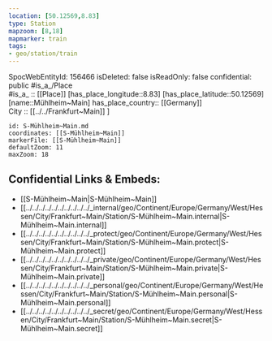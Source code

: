 ```yaml
---
location: [50.12569,8.83] 
type: Station 
mapzoom: [8,18] 
mapmarker: train 
tags:
- geo/station/train
---
```

SpocWebEntityId: 156466
isDeleted: false
isReadOnly: false
confidential: public
#is_a_/Place  
#is_a_ :: [[Place]] 
[has_place_longitude::8.83] 
[has_place_latitude::50.12569] 
[name::Mühlheim~Main] 
has_place_country:: [[Germany]]  
City :: [[../../Frankfurt~Main]] ] 


```leaflet
id: S-Mühlheim~Main.md
coordinates: [[S-Mühlheim~Main]] 
markerFile: [[S-Mühlheim~Main]] 
defaultZoom: 11 
maxZoom: 18
```


## Confidential Links & Embeds: 
- [[S-Mühlheim~Main|S-Mühlheim~Main]] 
- [[../../../../../../../../../../_internal/geo/Continent/Europe/Germany/West/Hessen/City/Frankfurt~Main/Station/S-Mühlheim~Main.internal|S-Mühlheim~Main.internal]] 
- [[../../../../../../../../../../_protect/geo/Continent/Europe/Germany/West/Hessen/City/Frankfurt~Main/Station/S-Mühlheim~Main.protect|S-Mühlheim~Main.protect]] 
- [[../../../../../../../../../../_private/geo/Continent/Europe/Germany/West/Hessen/City/Frankfurt~Main/Station/S-Mühlheim~Main.private|S-Mühlheim~Main.private]] 
- [[../../../../../../../../../../_personal/geo/Continent/Europe/Germany/West/Hessen/City/Frankfurt~Main/Station/S-Mühlheim~Main.personal|S-Mühlheim~Main.personal]] 
- [[../../../../../../../../../../_secret/geo/Continent/Europe/Germany/West/Hessen/City/Frankfurt~Main/Station/S-Mühlheim~Main.secret|S-Mühlheim~Main.secret]] 
